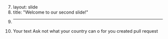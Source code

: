 7.	layout: slide
8.	title: "Welcome to our second slide!"
9.	---
10.	Your text
Ask not what your country can o for you
created pull request
